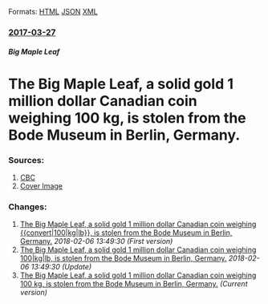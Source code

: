
Formats: [HTML](/news/2017/03/27/the-big-maple-leaf-a-solid-gold-1-million-dollar-canadian-coin-weighing-100-kg-is-stolen-from-the-bode-museum-in-berlin-germany.html)  [JSON](/news/2017/03/27/the-big-maple-leaf-a-solid-gold-1-million-dollar-canadian-coin-weighing-100-kg-is-stolen-from-the-bode-museum-in-berlin-germany.json)  [XML](/news/2017/03/27/the-big-maple-leaf-a-solid-gold-1-million-dollar-canadian-coin-weighing-100-kg-is-stolen-from-the-bode-museum-in-berlin-germany.xml)  

### [2017-03-27](/news/2017/03/27/index.md)

##### Big Maple Leaf
# The Big Maple Leaf, a solid gold 1 million dollar Canadian coin weighing 100 kg, is stolen from the Bode Museum in Berlin, Germany.




### Sources:

1. [CBC](http://www.cbc.ca/news/entertainment/cdn-coin-berlin-stolen-1.4042325)
1. [Cover Image](https://i.cbc.ca/1.4042338.1490625564!/cpImage/httpImage/image.jpg_gen/derivatives/16x9_1180/germany-museum-heist.jpg)

### Changes:

1. [The Big Maple Leaf, a solid gold 1 million dollar Canadian coin weighing {{convert|100|kg|lb}}, is stolen from the Bode Museum in Berlin, Germany.](/news/2017/03/27/the-big-maple-leaf-a-solid-gold-1-million-dollar-canadian-coin-weighing-convert-100-kg-lb-is-stolen-from-the-bode-museum-in-berlin-ge.md) _2018-02-06 13:49:30 (First version)_
2. [The Big Maple Leaf, a solid gold 1 million dollar Canadian coin weighing 100|kg|lb, is stolen from the Bode Museum in Berlin, Germany.](/news/2017/03/27/the-big-maple-leaf-a-solid-gold-1-million-dollar-canadian-coin-weighing-100-kg-lb-is-stolen-from-the-bode-museum-in-berlin-germany.md) _2018-02-06 13:49:30 (Update)_
2. [The Big Maple Leaf, a solid gold 1 million dollar Canadian coin weighing 100 kg, is stolen from the Bode Museum in Berlin, Germany.](/news/2017/03/27/the-big-maple-leaf-a-solid-gold-1-million-dollar-canadian-coin-weighing-100-kg-is-stolen-from-the-bode-museum-in-berlin-germany.md) _(Current version)_

